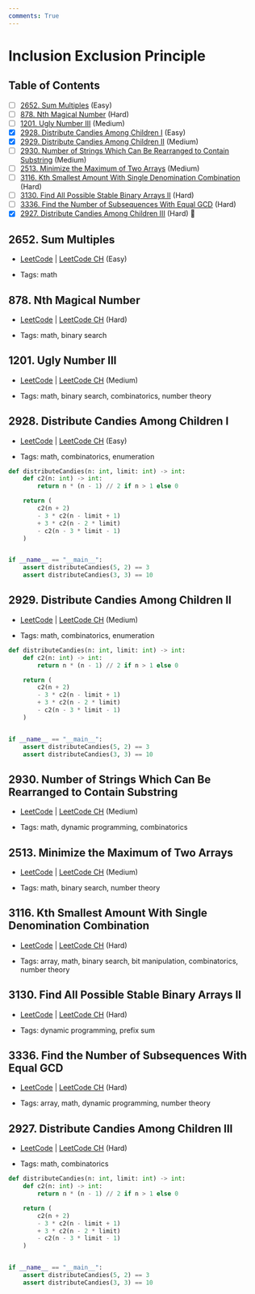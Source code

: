 ```yaml
---
comments: True
---
```


# Inclusion Exclusion Principle

## Table of Contents

- [ ] [2652. Sum Multiples](https://leetcode.cn/problems/sum-multiples/) (Easy)
- [ ] [878. Nth Magical Number](https://leetcode.cn/problems/nth-magical-number/) (Hard)
- [ ] [1201. Ugly Number III](https://leetcode.cn/problems/ugly-number-iii/) (Medium)
- [x] [2928. Distribute Candies Among Children I](https://leetcode.cn/problems/distribute-candies-among-children-i/) (Easy)
- [x] [2929. Distribute Candies Among Children II](https://leetcode.cn/problems/distribute-candies-among-children-ii/) (Medium)
- [ ] [2930. Number of Strings Which Can Be Rearranged to Contain Substring](https://leetcode.cn/problems/number-of-strings-which-can-be-rearranged-to-contain-substring/) (Medium)
- [ ] [2513. Minimize the Maximum of Two Arrays](https://leetcode.cn/problems/minimize-the-maximum-of-two-arrays/) (Medium)
- [ ] [3116. Kth Smallest Amount With Single Denomination Combination](https://leetcode.cn/problems/kth-smallest-amount-with-single-denomination-combination/) (Hard)
- [ ] [3130. Find All Possible Stable Binary Arrays II](https://leetcode.cn/problems/find-all-possible-stable-binary-arrays-ii/) (Hard)
- [ ] [3336. Find the Number of Subsequences With Equal GCD](https://leetcode.cn/problems/find-the-number-of-subsequences-with-equal-gcd/) (Hard)
- [x] [2927. Distribute Candies Among Children III](https://leetcode.cn/problems/distribute-candies-among-children-iii/) (Hard) 👑

## 2652. Sum Multiples

-   [LeetCode](https://leetcode.com/problems/sum-multiples/) | [LeetCode CH](https://leetcode.cn/problems/sum-multiples/) (Easy)

-   Tags: math
## 878. Nth Magical Number

-   [LeetCode](https://leetcode.com/problems/nth-magical-number/) | [LeetCode CH](https://leetcode.cn/problems/nth-magical-number/) (Hard)

-   Tags: math, binary search
## 1201. Ugly Number III

-   [LeetCode](https://leetcode.com/problems/ugly-number-iii/) | [LeetCode CH](https://leetcode.cn/problems/ugly-number-iii/) (Medium)

-   Tags: math, binary search, combinatorics, number theory
## 2928. Distribute Candies Among Children I

-   [LeetCode](https://leetcode.com/problems/distribute-candies-among-children-i/) | [LeetCode CH](https://leetcode.cn/problems/distribute-candies-among-children-i/) (Easy)

-   Tags: math, combinatorics, enumeration
```python title="2928. Distribute Candies Among Children I - Python Solution"
def distributeCandies(n: int, limit: int) -> int:
    def c2(n: int) -> int:
        return n * (n - 1) // 2 if n > 1 else 0

    return (
        c2(n + 2)
        - 3 * c2(n - limit + 1)
        + 3 * c2(n - 2 * limit)
        - c2(n - 3 * limit - 1)
    )


if __name__ == "__main__":
    assert distributeCandies(5, 2) == 3
    assert distributeCandies(3, 3) == 10

```

## 2929. Distribute Candies Among Children II

-   [LeetCode](https://leetcode.com/problems/distribute-candies-among-children-ii/) | [LeetCode CH](https://leetcode.cn/problems/distribute-candies-among-children-ii/) (Medium)

-   Tags: math, combinatorics, enumeration
```python title="2929. Distribute Candies Among Children II - Python Solution"
def distributeCandies(n: int, limit: int) -> int:
    def c2(n: int) -> int:
        return n * (n - 1) // 2 if n > 1 else 0

    return (
        c2(n + 2)
        - 3 * c2(n - limit + 1)
        + 3 * c2(n - 2 * limit)
        - c2(n - 3 * limit - 1)
    )


if __name__ == "__main__":
    assert distributeCandies(5, 2) == 3
    assert distributeCandies(3, 3) == 10

```

## 2930. Number of Strings Which Can Be Rearranged to Contain Substring

-   [LeetCode](https://leetcode.com/problems/number-of-strings-which-can-be-rearranged-to-contain-substring/) | [LeetCode CH](https://leetcode.cn/problems/number-of-strings-which-can-be-rearranged-to-contain-substring/) (Medium)

-   Tags: math, dynamic programming, combinatorics
## 2513. Minimize the Maximum of Two Arrays

-   [LeetCode](https://leetcode.com/problems/minimize-the-maximum-of-two-arrays/) | [LeetCode CH](https://leetcode.cn/problems/minimize-the-maximum-of-two-arrays/) (Medium)

-   Tags: math, binary search, number theory
## 3116. Kth Smallest Amount With Single Denomination Combination

-   [LeetCode](https://leetcode.com/problems/kth-smallest-amount-with-single-denomination-combination/) | [LeetCode CH](https://leetcode.cn/problems/kth-smallest-amount-with-single-denomination-combination/) (Hard)

-   Tags: array, math, binary search, bit manipulation, combinatorics, number theory
## 3130. Find All Possible Stable Binary Arrays II

-   [LeetCode](https://leetcode.com/problems/find-all-possible-stable-binary-arrays-ii/) | [LeetCode CH](https://leetcode.cn/problems/find-all-possible-stable-binary-arrays-ii/) (Hard)

-   Tags: dynamic programming, prefix sum
## 3336. Find the Number of Subsequences With Equal GCD

-   [LeetCode](https://leetcode.com/problems/find-the-number-of-subsequences-with-equal-gcd/) | [LeetCode CH](https://leetcode.cn/problems/find-the-number-of-subsequences-with-equal-gcd/) (Hard)

-   Tags: array, math, dynamic programming, number theory
## 2927. Distribute Candies Among Children III

-   [LeetCode](https://leetcode.com/problems/distribute-candies-among-children-iii/) | [LeetCode CH](https://leetcode.cn/problems/distribute-candies-among-children-iii/) (Hard)

-   Tags: math, combinatorics
```python title="2927. Distribute Candies Among Children III - Python Solution"
def distributeCandies(n: int, limit: int) -> int:
    def c2(n: int) -> int:
        return n * (n - 1) // 2 if n > 1 else 0

    return (
        c2(n + 2)
        - 3 * c2(n - limit + 1)
        + 3 * c2(n - 2 * limit)
        - c2(n - 3 * limit - 1)
    )


if __name__ == "__main__":
    assert distributeCandies(5, 2) == 3
    assert distributeCandies(3, 3) == 10

```

